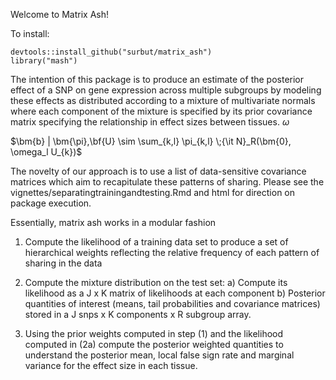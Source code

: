 Welcome to Matrix Ash!


To install:

```
devtools::install_github("surbut/matrix_ash")
library("mash")

```

The intention of this package is to produce an estimate of the posterior effect of a SNP on gene expression across multiple subgroups by modeling these effects as distributed according to a mixture of multivariate normals where each component of the mixture is specified by its prior covariance matrix specifying the relationship in effect sizes between tissues. $\omega$
 

 $\bm{b} | \bm{\pi},\bf{U} \sim \sum_{k,l} \pi_{k,l} \;{\it N}_R(\bm{0}, \omega_l U_{k})$



The novelty of our approach is to use a list of data-sensitive covariance matrices which aim to recapitulate these patterns of sharing. Please see the vignettes/separatingtrainingandtesting.Rmd and html for direction on package execution.

Essentially, matrix ash works in a modular fashion 

1) Compute the likelihood of a training data set to produce a set of hierarchical weights reflecting the relative frequency of each pattern of sharing in the data

2) Compute the mixture distribution on the test set:
   a)  Compute its likelihood as a J x K matrix of likelihoods at each component
   b) Posterior quantities of interest (means, tail probabilities and covariance matrices) stored in a J snps x K components x R subgroup array.

3) Using the prior weights computed in step (1) and the  likelihood computed in (2a) compute the posterior weighted quantities to understand the posterior mean, local false sign rate and marginal variance for the effect size in each tissue.
